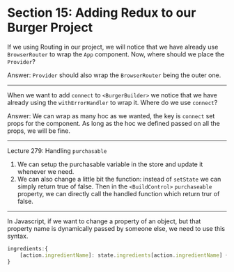 # Section 15: Adding Redux to our Burger Project

If we using Routing in our project, we will notice that we have already use `BrowserRouter` to wrap the `App` component. Now, where should we place the `Provider`? 

Answer: `Provider` should also wrap the `BrowserRouter` being the outer one.

***

When we want to add `connect` to `<BurgerBuilder>` we notice that we have already using the `withErrorHandler` to wrap it. Where do we use `connect`?  

Answer: We can wrap as many hoc as we wanted, the key is `connect` set props for the component. As long as the hoc we defined passed on all the props, we will be fine.

***
Lecture 279: Handling `purchasable`  

1. We can setup the purchasable variable in the store and update it whenever we need.
2. We can also change a little bit the function: instead of `setState` we can simply return true of false. Then in the `<BuildControl>` `purchaseable` property, we can directly call the handled function which return trur of false.

***
In Javascript, if we want to change a property of an object, but that property name is dynamically passed by someone else, we need to use this syntax.  

```javascript
ingredients:{
    [action.ingredientName]: state.ingredients[action.ingredientName] + 1
}
```